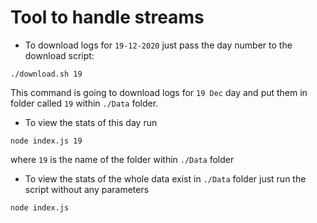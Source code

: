 # Tool to handle streams

- To download logs for `19-12-2020` just pass the day number to the download script:
```
./download.sh 19
```

This command is going to download logs for `19 Dec` day and put them in folder called `19` within `./Data` folder.

- To view the stats of this day run 
```
node index.js 19
```

where `19` is the name of the folder within `./Data` folder

- To view the stats of the whole data exist in `./Data` folder just run the script without any parameters
```
node index.js
```
    